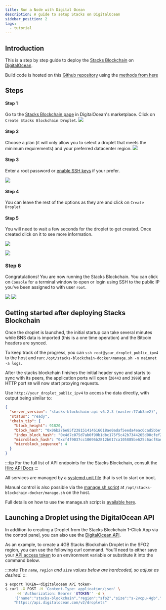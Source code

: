 ```yaml
---
title: Run a Node with Digital Ocean
description: A guide to setup Stacks on DigitalOcean
sidebar_position: 2
tags:
  - tutorial
---
```


## Introduction

This is a step by step guide to deploy the [Stacks Blockchain](https://github.com/stacks-network/stacks-blockchain) on [DigitalOcean](https://digitalocean.com).

Build code is hosted on this [Github repository](https://github.com/stacksfoundation/stacks-machine-images) using the [methods from here](https://github.com/stacks-network/stacks-blockchain-docker)

## Steps

#### Step 1

Go to the [Stacks Blockchain page](https://marketplace.digitalocean.com/apps/stacks-blockchain) in DigitalOcean's marketplace. Click on `Create Stacks Blockchain Droplet`. ![](/img/sh_digitalocean-marketplace.png)

#### Step 2

Choose a plan (it will only allow you to select a droplet that meets the minimum requirements) and your preferred datacenter region. ![](/img/sh_digitalocean-choose-plan.png)

#### Step 3

Enter a root password or [enable SSH keys](https://docs.digitalocean.com/products/droplets/how-to/add-ssh-keys/) if your prefer.

![](/img/sh_digitalocean-choose-authentication.png)

#### Step 4

You can leave the rest of the options as they are and click on `Create Droplet`

#### Step 5

You will need to wait a few seconds for the droplet to get created. Once created click on it to see more information.

![](/img/sh_digitalocean-creating-droplet.png)

![](/img/sh_digitalocean-created-droplet.png)

### Step 6

Congratulations! You are now running the Stacks Blockchain. You can click on `Console` for a terminal window to open or login using SSH to the public IP you've been assigned to with user `root`.

![](/img/sh_digitalocean-console-button.png) ![](/img/sh_digitalocean-console.png)

## Getting started after deploying Stacks Blockchain

Once the droplet is launched, the initial startup can take several minutes while BNS data is imported (this is a one time operation) and the Bitcoin headers are synced.

To keep track of the progress, you can `ssh root@your_droplet_public_ipv4` to the host and run: `/opt/stacks-blockchain-docker/manage.sh -n mainnet -a logs`.

After the stacks blockchain finishes the initial header sync and starts to sync with its peers, the application ports will open (`20443` and `3999`) and HTTP port `80` will now start proxying requests.

Use `http://your_droplet_public_ipv4` to access the data directly, with output being similar to:

```json
{
  "server_version": "stacks-blockchain-api v6.2.3 (master:77ab3ae2)",
  "status": "ready",
  "chain_tip": {
    "block_height": 91820,
    "block_hash": "0x06b276e85f238151414616618ae0adaf5eeda4eac6cad5bbefceeb37948ab275",
    "index_block_hash": "0x4d7c075d7ab0f90b1dbc175f5c42b7344265d00cfef202dd9681d95388eeed8c",
    "microblock_hash": "0xcf4f9037cc10696b2812b617ca105885be625c6acf8ad67e71bb4c09fa6ebb21",
    "microblock_sequence": 4
  }
}
```

:::tip For the full list of API endpoints for the Stacks Blockchain, consult the [Hiro API Docs](https://docs.hiro.so/api) :::

All services are managed by a [systemd unit file](https://github.com/stacksfoundation/stacks-machine-images/blob/master/files/etc/systemd/system/stacks.service) that is set to start on boot.

Manual control is also possible via the [manage.sh script](https://github.com/stacks-network/stacks-blockchain-docker/blob/master/manage.sh) at `/opt/stacks-blockchain-docker/manage.sh` on the host.

Full details on how to use the manage.sh script is [available here](https://github.com/stacks-network/stacks-blockchain-docker/blob/master/docs/usage.md).

## Launching a Droplet using the DigitalOcean API

In addition to creating a Droplet from the Stacks Blockchain 1-Click App via the control panel, you can also use the [DigitalOcean API](https://digitalocean.com/docs/api).

As an example, to create a 4GB Stacks Blockchain Droplet in the SFO2 region, you can use the following curl command. You’ll need to either save your [API access token](https://docs.digitalocean.com/reference/api/create-personal-access-token/) to an environment variable or substitute it into the command below.

:::note _The `name`, `region` and `size` values below are hardcoded, so adjust as desired._ :::

```bash
$ export TOKEN=<digitalocean API token>
$ curl -X POST -H 'Content-Type: application/json' \
     -H 'Authorization: Bearer '$TOKEN'' -d \
    '{"name":"stacks-blockchain","region":"sfo2","size":"s-2vcpu-4gb","image":"stacksfoundation-stacksblockchain"}' \
    "https://api.digitalocean.com/v2/droplets"
```
